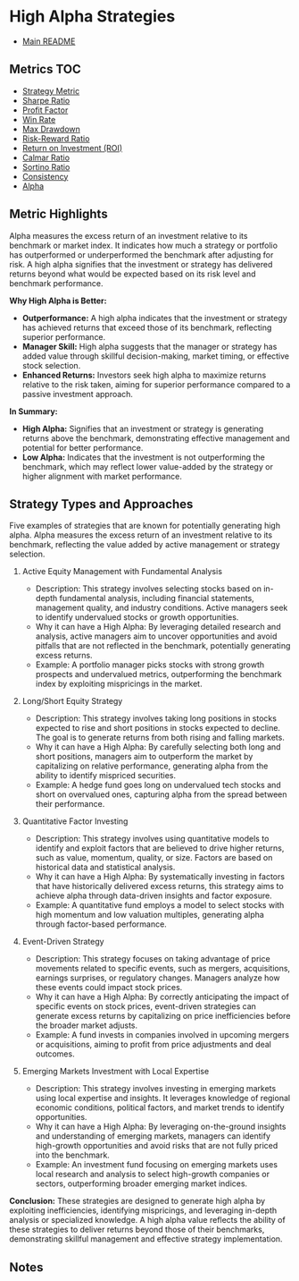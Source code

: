 # High Alpha Strategies

- [Main README](../README.md)

## Metrics TOC

- [Strategy Metric](strategy_metrics.md)
- [Sharpe Ratio](sharpe_ratios.md)
- [Profit Factor](profit_factor.md)
- [Win Rate](win_rate.md)
- [Max Drawdown](max_drawdown.md)
- [Risk-Reward Ratio](risk_reward_ratio.md)
- [Return on Investment (ROI)](roi.md)
- [Calmar Ratio](calmar_ratio.md)
- [Sortino Ratio](sortino_ratio.md)
- [Consistency](consistency.md)
- [Alpha](alpha.md)

## Metric Highlights

Alpha measures the excess return of an investment relative to its benchmark or market index. It indicates how much a strategy or portfolio has outperformed or underperformed the benchmark after adjusting for risk. A high alpha signifies that the investment or strategy has delivered returns beyond what would be expected based on its risk level and benchmark performance.

**Why High Alpha is Better:**

  - **Outperformance:** A high alpha indicates that the investment or strategy has achieved returns that exceed those of its benchmark, reflecting superior performance.
  - **Manager Skill:** High alpha suggests that the manager or strategy has added value through skillful decision-making, market timing, or effective stock selection.
  - **Enhanced Returns:** Investors seek high alpha to maximize returns relative to the risk taken, aiming for superior performance compared to a passive investment approach.

**In Summary:**

  - **High Alpha:** Signifies that an investment or strategy is generating returns above the benchmark, demonstrating effective management and potential for better performance.
  - **Low Alpha:** Indicates that the investment is not outperforming the benchmark, which may reflect lower value-added by the strategy or higher alignment with market performance.

## Strategy Types and Approaches

Five examples of strategies that are known for potentially generating high alpha. Alpha measures the excess return of an investment relative to its benchmark, reflecting the value added by active management or strategy selection.

1. Active Equity Management with Fundamental Analysis

   - Description: This strategy involves selecting stocks based on in-depth fundamental analysis, including financial statements, management quality, and industry conditions. Active managers seek to identify undervalued stocks or growth opportunities.
   - Why it can have a High Alpha: By leveraging detailed research and analysis, active managers aim to uncover opportunities and avoid pitfalls that are not reflected in the benchmark, potentially generating excess returns.
   - Example: A portfolio manager picks stocks with strong growth prospects and undervalued metrics, outperforming the benchmark index by exploiting mispricings in the market.

2. Long/Short Equity Strategy

   - Description: This strategy involves taking long positions in stocks expected to rise and short positions in stocks expected to decline. The goal is to generate returns from both rising and falling markets.
   - Why it can have a High Alpha: By carefully selecting both long and short positions, managers aim to outperform the market by capitalizing on relative performance, generating alpha from the ability to identify mispriced securities.
   - Example: A hedge fund goes long on undervalued tech stocks and short on overvalued ones, capturing alpha from the spread between their performance.

3. Quantitative Factor Investing

   - Description: This strategy involves using quantitative models to identify and exploit factors that are believed to drive higher returns, such as value, momentum, quality, or size. Factors are based on historical data and statistical analysis.
   - Why it can have a High Alpha: By systematically investing in factors that have historically delivered excess returns, this strategy aims to achieve alpha through data-driven insights and factor exposure.
   - Example: A quantitative fund employs a model to select stocks with high momentum and low valuation multiples, generating alpha through factor-based performance.

4. Event-Driven Strategy

   - Description: This strategy focuses on taking advantage of price movements related to specific events, such as mergers, acquisitions, earnings surprises, or regulatory changes. Managers analyze how these events could impact stock prices.
   - Why it can have a High Alpha: By correctly anticipating the impact of specific events on stock prices, event-driven strategies can generate excess returns by capitalizing on price inefficiencies before the broader market adjusts.
   - Example: A fund invests in companies involved in upcoming mergers or acquisitions, aiming to profit from price adjustments and deal outcomes.

5. Emerging Markets Investment with Local Expertise

   - Description: This strategy involves investing in emerging markets using local expertise and insights. It leverages knowledge of regional economic conditions, political factors, and market trends to identify opportunities.
   - Why it can have a High Alpha: By leveraging on-the-ground insights and understanding of emerging markets, managers can identify high-growth opportunities and avoid risks that are not fully priced into the benchmark.
   - Example: An investment fund focusing on emerging markets uses local research and analysis to select high-growth companies or sectors, outperforming broader emerging market indices.


**Conclusion:**
These strategies are designed to generate high alpha by exploiting inefficiencies, identifying mispricings, and leveraging in-depth analysis or specialized knowledge. A high alpha value reflects the ability of these strategies to deliver returns beyond those of their benchmarks, demonstrating skillful management and effective strategy implementation.

## Notes


